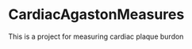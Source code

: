 CardiacAgastonMeasures
======================

This is a project for measuring cardiac plaque burdon
